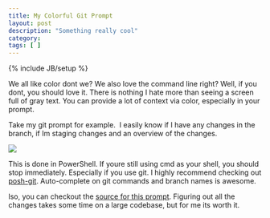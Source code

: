 ```yaml
---
title: My Colorful Git Prompt
layout: post
description: "Something really cool"
category:
tags: [ ]
---
```

{% include JB/setup %}

We all like color dont we? We also love the command line right? Well, if you dont, you should love it. There is nothing I hate more than seeing a screen full of gray text. You can provide a lot of context via color, especially in your prompt.

Take my git prompt for example.&#160; I easily know if I have any changes in the branch, if Im staging changes and an overview of the changes.

![](/wp-content/uploads/2010/07/image1.png)

This is done in PowerShell. If youre still using cmd as your shell, you should stop immediately. Especially if you use git. I highly recommend checking out <a href="http://github.com/dahlbyk/posh-git">posh-git</a>. Auto-complete on git commands and branch names is awesome.

lso, you can checkout the <a href="http://github.com/MarkBorcherding/roaming-profile/tree/master/powershell/">source for this prompt</a>. Figuring out all the changes takes some time on a large codebase, but for me its worth it.
